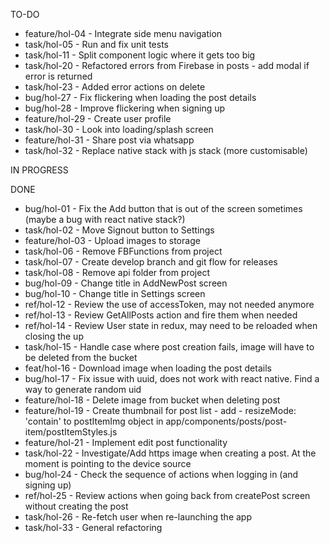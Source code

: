 TO-DO

- feature/hol-04 - Integrate side menu navigation
- task/hol-05 - Run and fix unit tests
- task/hol-11 - Split component logic where it gets too big
- task/hol-20 - Refactored errors from Firebase in posts - add modal if error is returned
- task/hol-23 - Added error actions on delete
- bug/hol-27 - Fix flickering when loading the post details
- bug/hol-28 - Improve flickering when signing up
- feature/hol-29 - Create user profile
- task/hol-30 - Look into loading/splash screen
- feature/hol-31 - Share post via whatsapp
- task/hol-32 - Replace native stack with js stack (more customisable)

IN PROGRESS

DONE

- bug/hol-01 - Fix the Add button that is out of the screen sometimes (maybe a bug with react native stack?)
- task/hol-02 - Move Signout button to Settings
- feature/hol-03 - Upload images to storage
- task/hol-06 - Remove FBFunctions from project
- task/hol-07 - Create develop branch and git flow for releases
- task/hol-08 - Remove api folder from project
- bug/hol-09 - Change title in AddNewPost screen
- bug/hol-10 - Change title in Settings screen
- ref/hol-12 - Review the use of accessToken, may not needed anymore
- ref/hol-13 - Review GetAllPosts action and fire them when needed
- ref/hol-14 - Review User state in redux, may need to be reloaded when closing the up
- task/hol-15 - Handle case where post creation fails, image will have to be deleted from the bucket
- feat/hol-16 - Download image when loading the post details
- bug/hol-17 - Fix issue with uuid, does not work with react native. Find a way to generate random uid
- feature/hol-18 - Delete image from bucket when deleting post
- feature/hol-19 - Create thumbnail for post list - add - resizeMode: 'contain' to postItemImg object in app/components/posts/post-item/postItemStyles.js
- feature/hol-21 - Implement edit post functionality
- task/hol-22 - Investigate/Add https image when creating a post. At the moment is pointing to the device source
- bug/hol-24 - Check the sequence of actions when logging in (and signing up)
- ref/hol-25 - Review actions when going back from createPost screen without creating the post
- task/hol-26 - Re-fetch user when re-launching the app
- task/hol-33 - General refactoring
